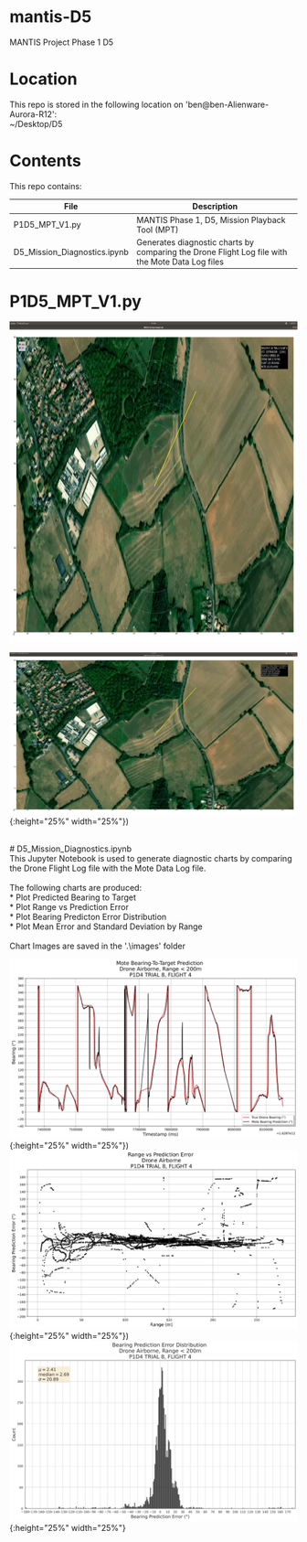 # mantis-D5
MANTIS Project Phase 1 D5
<br>

# Location

This repo is stored in the following location on 'ben@ben-Alienware-Aurora-R12': <br>
~/Desktop/D5 
<br>

# Contents

This repo contains: <br>

| File  | Description |
| ------------- | ------------- |
| P1D5_MPT_V1.py | MANTIS Phase 1, D5, Mission Playback Tool (MPT) |
| D5_Mission_Diagnostics.ipynb | Generates diagnostic charts by comparing the Drone Flight Log file with the Mote Data Log files |

# P1D5_MPT_V1.py 

<img src="https://github.com/AirspeedCode/mantis-D5/blob/master/images/D5%20Mission%20Playback%20Tool.png" width="1000" height="562">
<br>

![Image of P1D5_MPT_V1.py screen shot ](https://github.com/AirspeedCode/mantis-D5/blob/master/images/D5%20Mission%20Playback%20Tool.png){:height="25%" width="25%"})

<br>
# D5_Mission_Diagnostics.ipynb
<br>
This Jupyter Notebook is used to generate diagnostic charts by comparing the Drone Flight Log file with the Mote Data Log file.<br>
<br>The following charts are produced:<br>
* Plot Predicted Bearing to Target<br>
* Plot Range vs Prediction Error<br>
* Plot Bearing Predicton Error Distribution<br>
* Plot Mean Error and Standard Deviation by Range<br>
<br>
Chart Images are saved in the '.\images' folder
<br>

![Predicted Bearing to Target ](https://github.com/AirspeedCode/mantis-D5/blob/master/images/1631028754780_P1D4T8F4_BTT_Pred_Under_200m.png){:height="25%" width="25%"})<br>
![Range vs Prediction Error ](https://github.com/AirspeedCode/mantis-D5/blob/master/images/1631028757817_P1D4T8F4_RNG_Vs_Err.png){:height="25%" width="25%"})<br>
![Bearing Predicton Error Distribution ](https://github.com/AirspeedCode/mantis-D5/blob/master/images/1631028761216_P1D4T8F4_Err_Dist_under_200m.png){:height="25%" width="25%"}<br>

